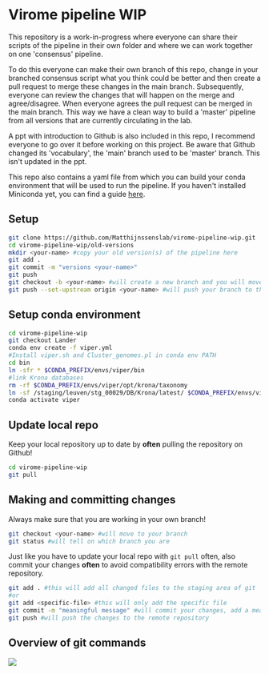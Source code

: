 # Virome pipeline WIP
This repository is a work-in-progress where everyone can share their scripts of the pipeline in their own folder and where we can work together on one 'consensus' pipeline.

To do this everyone can make their own branch of this repo, change in your branched consensus script what you think could be better and then create a pull request to merge these changes in the main branch. Subsequently, everyone can review the changes that will happen on the merge and agree/disagree. When everyone agrees the pull request can be merged in the main branch. This way we have a clean way to build a 'master' pipeline from all versions that are currently circulating in the lab.

A ppt with introduction to Github is also included in this repo, I recommend everyone to go over it before working on this project. Be aware that Github changed its 'vocabulary', the 'main' branch used to be 'master' branch. This isn't updated in the ppt.

This repo also contains a yaml file from which you can build your conda environment that will be used to run the pipeline. If you haven't installed Miniconda yet, you can find a guide [here](https://github.com/Matthijnssenslab/virome-pipeline-wip/blob/main/installing-miniconda/installing-miniconda.md).

## Setup
```bash
git clone https://github.com/Matthijnssenslab/virome-pipeline-wip.git
cd virome-pipeline-wip/old-versions
mkdir <your-name> #copy your old version(s) of the pipeline here
git add .
git commit -m "versions <your-name>"
git push
git checkout -b <your-name> #will create a new branch and you will move into this new branch
git push --set-upstream origin <your-name> #will push your branch to the remote repository
```
## Setup conda environment
```bash
cd virome-pipeline-wip
git checkout Lander
conda env create -f viper.yml
#Install viper.sh and Cluster_genomes.pl in conda env PATH
cd bin
ln -sfr * $CONDA_PREFIX/envs/viper/bin
#link Krona databases
rm -rf $CONDA_PREFIX/envs/viper/opt/krona/taxonomy
ln -sf /staging/leuven/stg_00029/DB/Krona/latest/ $CONDA_PREFIX/envs/viper/opt/krona/taxonomy
conda activate viper
```
## Update local repo
Keep your local repository up to date by **often** pulling the repository on Github!
```bash
cd virome-pipeline-wip
git pull
```
## Making and committing changes
Always make sure that you are working in your own branch!
```bash
git checkout <your-name> #will move to your branch
git status #will tell on which branch you are
```
Just like you have to update your local repo with `git pull` often, also commit your changes **often** to avoid compatibility errors with the remote repository.
```bash
git add . #this will add all changed files to the staging area of git
#or
git add <specific-file> #this will only add the specific file
git commit -m "meaningful message" #will commit your changes, add a meaningful message to keep better track of your changes
git push #will push the changes to the remote repository
```
## Overview of git commands
<img src="https://material.bits.vib.be/topics/git-introduction/images/conceptual_areas_push.png"/>
